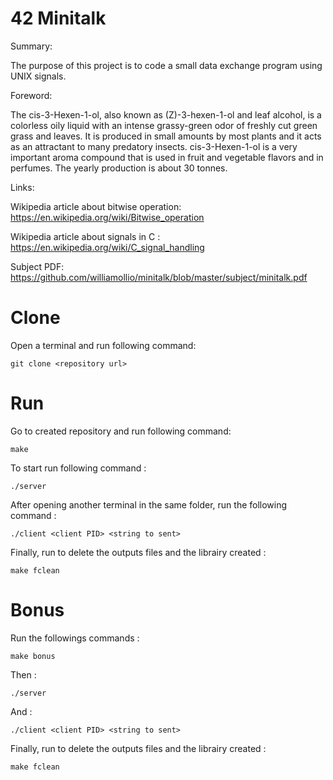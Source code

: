 # 42 Minitalk
Summary:

The purpose of this project is to code a small data exchange program using UNIX signals.

Foreword:

The cis-3-Hexen-1-ol, also known as (Z)-3-hexen-1-ol and leaf alcohol, is a colorless oily liquid with an intense grassy-green odor of freshly cut green grass and leaves.
It is produced in small amounts by most plants and it acts as an attractant to many predatory insects. cis-3-Hexen-1-ol is a very important aroma compound that is used in fruit and vegetable flavors and in perfumes.
The yearly production is about 30 tonnes.

Links:

Wikipedia article about bitwise operation: https://en.wikipedia.org/wiki/Bitwise_operation

Wikipedia article about signals in C : https://en.wikipedia.org/wiki/C_signal_handling

Subject PDF: https://github.com/williamollio/minitalk/blob/master/subject/minitalk.pdf

# Clone
Open a terminal and run following command:
```
git clone <repository url>
```
# Run
Go to created repository and run following command:
```
make
```
To start run following command :
```
./server
```
After opening another terminal in the same folder, run the following command :
```
./client <client PID> <string to sent>
```
Finally, run to delete the outputs files and the librairy created :
```
make fclean
```
# Bonus
Run the followings commands :
```
make bonus
```
Then :
```
./server
```
And :
```
./client <client PID> <string to sent>
```
Finally, run to delete the outputs files and the librairy created :
```
make fclean
```